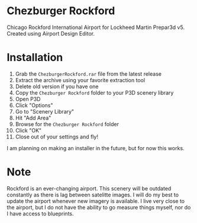 # Chezburger Rockford
Chicago Rockford International Airport for Lockheed Martin Prepar3d v5. Created using Airport Design Editor.

# Installation

1. Grab the `ChezburgerRockford.rar` file from the latest release
2. Extract the archive using your favorite extraction tool
3. Delete old version if you have one
4. Copy the `Chezburger Rockford` folder to your P3D scenery library
5. Open P3D
6. Click "Options"
7. Go to "Scenery Library"
8. Hit "Add Area"
9. Browse for the `Chezburger Rockford` folder
10. Click "OK"
11. Close out of your settings and fly!

I am planning on making an installer in the future, but for now this works.

# Note 
Rockford is an ever-changing airport. This scenery will be outdated constantly as there is lag between satelitte images. I will do my best to update the airport whenever new imagery is available. I live very close to the airport, but I do not have the ability to go measure things myself, nor do I have access to blueprints.
